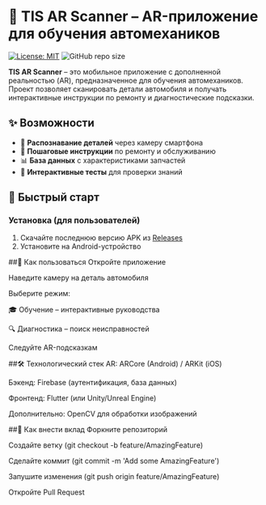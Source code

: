 # 🚗 TIS AR Scanner – AR-приложение для обучения автомехаников

[![License: MIT](https://img.shields.io/badge/License-MIT-yellow.svg)](https://opensource.org/licenses/MIT)
![GitHub repo size](https://img.shields.io/github/repo-size/your-username/TIS-AR-Scanner)

**TIS AR Scanner** – это мобильное приложение с дополненной реальностью (AR), предназначенное для обучения автомехаников. Проект позволяет сканировать детали автомобиля и получать интерактивные инструкции по ремонту и диагностические подсказки.

## ✨ Возможности
- 📸 **Распознавание деталей** через камеру смартфона
- 🔧 **Пошаговые инструкции** по ремонту и обслуживанию
- 📊 **База данных** с характеристиками запчастей
- 🧠 **Интерактивные тесты** для проверки знаний

## 🚀 Быстрый старт
### Установка (для пользователей)
1. Скачайте последнюю версию APK из [Releases](https://github.com/your-username/TIS-AR-Scanner/releases)
2. Установите на Android-устройство

##📱 Как пользоваться
Откройте приложение

Наведите камеру на деталь автомобиля

Выберите режим:

🎓 Обучение – интерактивные руководства

🔍 Диагностика – поиск неисправностей

Следуйте AR-подсказкам

##🛠 Технологический стек
AR: ARCore (Android) / ARKit (iOS)

Бэкенд: Firebase (аутентификация, база данных)

Фронтенд: Flutter (или Unity/Unreal Engine)

Дополнительно: OpenCV для обработки изображений

##🤝 Как внести вклад
Форкните репозиторий

Создайте ветку (git checkout -b feature/AmazingFeature)

Сделайте коммит (git commit -m 'Add some AmazingFeature')

Запушите изменения (git push origin feature/AmazingFeature)

Откройте Pull Request
